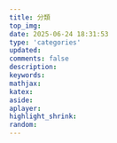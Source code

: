 ```yaml
---
title: 分類
top_img:
date: 2025-06-24 18:31:53
type: 'categories'
updated:
comments: false
description:
keywords:
mathjax:
katex:
aside:
aplayer:
highlight_shrink:
random:
---
```

